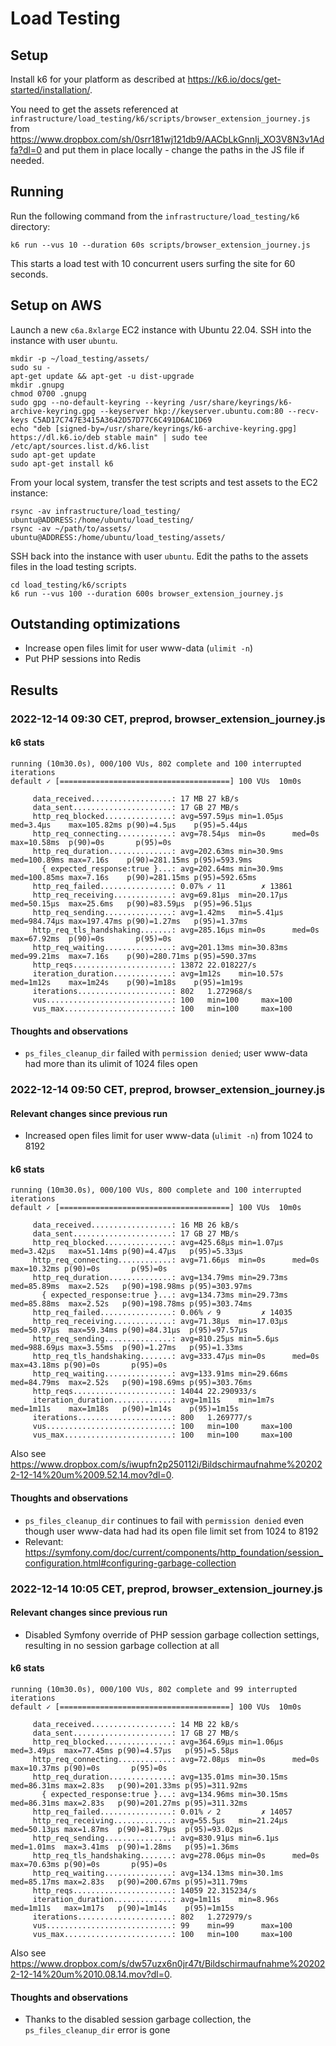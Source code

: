 # Load Testing

## Setup

Install k6 for your platform as described at https://k6.io/docs/get-started/installation/.

You need to get the assets referenced at `infrastructure/load_testing/k6/scripts/browser_extension_journey.js` from https://www.dropbox.com/sh/0srr181wj121db9/AACbLkGnnIj_XO3V8N3v1Adfa?dl=0 and put them in place locally - change the paths in the JS file if needed.

## Running

Run the following command from the `infrastructure/load_testing/k6` directory:

    k6 run --vus 10 --duration 60s scripts/browser_extension_journey.js

This starts a load test with 10 concurrent users surfing the site for 60 seconds.


## Setup on AWS

Launch a new `c6a.8xlarge` EC2 instance with Ubuntu 22.04. SSH into the instance with user `ubuntu`.

    mkdir -p ~/load_testing/assets/
    sudo su -
    apt-get update && apt-get -u dist-upgrade
    mkdir .gnupg
    chmod 0700 .gnupg
    sudo gpg --no-default-keyring --keyring /usr/share/keyrings/k6-archive-keyring.gpg --keyserver hkp://keyserver.ubuntu.com:80 --recv-keys C5AD17C747E3415A3642D57D77C6C491D6AC1D69
    echo "deb [signed-by=/usr/share/keyrings/k6-archive-keyring.gpg] https://dl.k6.io/deb stable main" | sudo tee /etc/apt/sources.list.d/k6.list
    sudo apt-get update
    sudo apt-get install k6
    
From your local system, transfer the test scripts and test assets to the EC2 instance:

    rsync -av infrastructure/load_testing/ ubuntu@ADDRESS:/home/ubuntu/load_testing/
    rsync -av ~/path/to/assets/ ubuntu@ADDRESS:/home/ubuntu/load_testing/assets/

SSH back into the instance with user `ubuntu`.  Edit the paths to the assets files in the load testing scripts.

    cd load_testing/k6/scripts
    k6 run --vus 100 --duration 600s browser_extension_journey.js


## Outstanding optimizations

- Increase open files limit for user www-data (`ulimit -n`)
- Put PHP sessions into Redis


## Results

### 2022-12-14 09:30 CET, preprod, browser_extension_journey.js

#### k6 stats

    running (10m30.0s), 000/100 VUs, 802 complete and 100 interrupted iterations
    default ✓ [======================================] 100 VUs  10m0s
    
         data_received..................: 17 MB 27 kB/s
         data_sent......................: 17 GB 27 MB/s
         http_req_blocked...............: avg=597.59µs min=1.05µs  med=3.4µs    max=105.82ms p(90)=4.5µs    p(95)=5.44µs
         http_req_connecting............: avg=78.54µs  min=0s      med=0s       max=10.58ms  p(90)=0s       p(95)=0s
         http_req_duration..............: avg=202.63ms min=30.9ms  med=100.89ms max=7.16s    p(90)=281.15ms p(95)=593.9ms
           { expected_response:true }...: avg=202.64ms min=30.9ms  med=100.85ms max=7.16s    p(90)=281.15ms p(95)=592.65ms
         http_req_failed................: 0.07% ✓ 11        ✗ 13861
         http_req_receiving.............: avg=69.81µs  min=20.17µs med=50.15µs  max=25.6ms   p(90)=83.59µs  p(95)=96.51µs
         http_req_sending...............: avg=1.42ms   min=5.41µs  med=984.74µs max=197.47ms p(90)=1.27ms   p(95)=1.37ms
         http_req_tls_handshaking.......: avg=285.16µs min=0s      med=0s       max=67.92ms  p(90)=0s       p(95)=0s
         http_req_waiting...............: avg=201.13ms min=30.83ms med=99.21ms  max=7.16s    p(90)=280.71ms p(95)=590.37ms
         http_reqs......................: 13872 22.018227/s
         iteration_duration.............: avg=1m12s    min=10.57s  med=1m12s    max=1m24s    p(90)=1m18s    p(95)=1m19s
         iterations.....................: 802   1.272968/s
         vus............................: 100   min=100     max=100
         vus_max........................: 100   min=100     max=100

#### Thoughts and observations

- `ps_files_cleanup_dir` failed with `permission denied`; user www-data had more than its ulimit of 1024 files open


### 2022-12-14 09:50 CET, preprod, browser_extension_journey.js

#### Relevant changes since previous run

- Increased open files limit for user www-data (`ulimit -n`) from 1024 to 8192

#### k6 stats

    running (10m30.0s), 000/100 VUs, 800 complete and 100 interrupted iterations
    default ✓ [======================================] 100 VUs  10m0s
    
         data_received..................: 16 MB 26 kB/s
         data_sent......................: 17 GB 27 MB/s
         http_req_blocked...............: avg=425.68µs min=1.07µs  med=3.42µs   max=51.14ms p(90)=4.47µs   p(95)=5.33µs
         http_req_connecting............: avg=71.66µs  min=0s      med=0s       max=10.32ms p(90)=0s       p(95)=0s
         http_req_duration..............: avg=134.79ms min=29.73ms med=85.89ms  max=2.52s   p(90)=198.98ms p(95)=303.97ms
           { expected_response:true }...: avg=134.73ms min=29.73ms med=85.88ms  max=2.52s   p(90)=198.78ms p(95)=303.74ms
         http_req_failed................: 0.06% ✓ 9         ✗ 14035
         http_req_receiving.............: avg=71.38µs  min=17.03µs med=50.97µs  max=59.34ms p(90)=84.31µs  p(95)=97.57µs
         http_req_sending...............: avg=810.25µs min=5.6µs   med=988.69µs max=3.55ms  p(90)=1.27ms   p(95)=1.33ms
         http_req_tls_handshaking.......: avg=333.47µs min=0s      med=0s       max=43.18ms p(90)=0s       p(95)=0s
         http_req_waiting...............: avg=133.91ms min=29.66ms med=84.79ms  max=2.52s   p(90)=198.69ms p(95)=303.76ms
         http_reqs......................: 14044 22.290933/s
         iteration_duration.............: avg=1m11s    min=1m7s    med=1m11s    max=1m18s   p(90)=1m14s    p(95)=1m15s
         iterations.....................: 800   1.269777/s
         vus............................: 100   min=100     max=100
         vus_max........................: 100   min=100     max=100

Also see https://www.dropbox.com/s/iwupfn2p250112i/Bildschirmaufnahme%202022-12-14%20um%2009.52.14.mov?dl=0.

#### Thoughts and observations

- `ps_files_cleanup_dir` continues to fail with `permission denied` even though user www-data had had its open file limit set from 1024 to 8192
- Relevant: https://symfony.com/doc/current/components/http_foundation/session_configuration.html#configuring-garbage-collection


### 2022-12-14 10:05 CET, preprod, browser_extension_journey.js

#### Relevant changes since previous run

- Disabled Symfony override of PHP session garbage collection settings, resulting in no session garbage collection at all

#### k6 stats

    running (10m30.0s), 000/100 VUs, 802 complete and 99 interrupted iterations
    default ✓ [======================================] 100 VUs  10m0s
    
         data_received..................: 14 MB 22 kB/s
         data_sent......................: 17 GB 27 MB/s
         http_req_blocked...............: avg=364.69µs min=1.06µs  med=3.49µs  max=77.45ms p(90)=4.57µs   p(95)=5.58µs
         http_req_connecting............: avg=72.08µs  min=0s      med=0s      max=10.37ms p(90)=0s       p(95)=0s
         http_req_duration..............: avg=135.01ms min=30.15ms med=86.31ms max=2.83s   p(90)=201.33ms p(95)=311.92ms
           { expected_response:true }...: avg=134.96ms min=30.15ms med=86.31ms max=2.83s   p(90)=201.27ms p(95)=311.32ms
         http_req_failed................: 0.01% ✓ 2         ✗ 14057
         http_req_receiving.............: avg=55.5µs   min=21.24µs med=50.13µs max=1.87ms  p(90)=81.79µs  p(95)=93.02µs
         http_req_sending...............: avg=830.91µs min=6.1µs   med=1.01ms  max=3.41ms  p(90)=1.28ms   p(95)=1.36ms
         http_req_tls_handshaking.......: avg=278.06µs min=0s      med=0s      max=70.63ms p(90)=0s       p(95)=0s
         http_req_waiting...............: avg=134.13ms min=30.1ms  med=85.17ms max=2.83s   p(90)=200.67ms p(95)=311.79ms
         http_reqs......................: 14059 22.315234/s
         iteration_duration.............: avg=1m11s    min=8.96s   med=1m11s   max=1m17s   p(90)=1m14s    p(95)=1m15s
         iterations.....................: 802   1.272979/s
         vus............................: 99    min=99      max=100
         vus_max........................: 100   min=100     max=100

Also see https://www.dropbox.com/s/dw57uzx6n0jr47t/Bildschirmaufnahme%202022-12-14%20um%2010.08.14.mov?dl=0.

#### Thoughts and observations

- Thanks to the disabled session garbage collection, the `ps_files_cleanup_dir` error is gone
